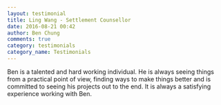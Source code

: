 ```yaml
---
layout: testimonial
title: Ling Wang - Settlement Counsellor
date: 2016-08-21 00:42
author: Ben Chung
comments: true
category: testimonials
category_name: Testimonials
---
```

Ben is a talented and hard working individual. He is always seeing things from a practical point of view, finding ways to make things better and is committed to seeing his projects out to the end. It is always a satisfying experience working with Ben.
